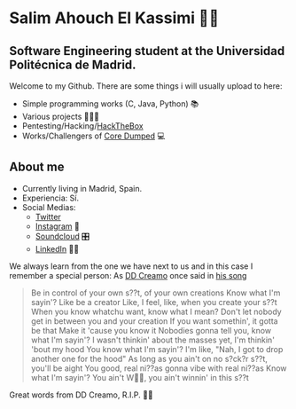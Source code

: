 #   Salim Ahouch El Kassimi 🧞‍♂️
## Software Engineering student at the Universidad Politécnica de Madrid. 



Welcome to my Github. There are some things i will usually upload to here:

- Simple programming works (C, Java, Python) 📚
- Various projects 🧑🏾‍💻
- Pentesting/Hacking/[HackTheBox](https://www.hackthebox.eu/)
- Works/Challengers of [Core Dumped](https://coredumped.es/)  💻

## About me

- Currently living in Madrid, Spain.
- Experiencia: Sí.
- Social Medias: 
    - [Twitter](https://twitter.com/kassimi_salim)
    - [Instagram](https://www.instagram.com/kassimi_salim/) 📸
    - [Soundcloud](https://soundcloud.com/808rife) 🎛 ️
    - [LinkedIn](https://www.linkedin.com/in/salim-ahouch-el-kassimi-b827a41b3/) 🧑‍💼

We always learn from the one we have next to us and in this case I remember a special person:
As [DD Creamo](https://open.spotify.com/artist/0eDvMgVFoNV3TpwtrVCoTj?si=36Km5UQBSlK5VMdC9ewYow&dl_branch=1) once said in [his song](https://open.spotify.com/track/4Zdwjx7WiaB0YUNraGEfTR?si=399069d447664220)

> Be in control of your own s??t, of your own creations
Know what I'm sayin'? Like be a creator 
Like, I feel, like, when you create your s??t
When you know whatchu want, know what I mean? 
Don't let nobody get in between you and your creation
If you want somethin', it gotta be that 
Make it 'cause you know it
Nobodies gonna tell you, know what I'm sayin'? 
I wasn't thinkin' about the masses yet, I'm thinkin' 'bout my hood 
You know what I'm sayin'? I'm like, "Nah, I got to drop another one for the hood"
As long as you ain't on no s?ck?r s??t, you'll be aight 
You good, real ni??as gonna vibe with real ni??as
Know what I'm sayin'? You ain't W💫💫, you ain't winnin' in this s??t

Great words from DD Creamo, R.I.P. 💙💫
